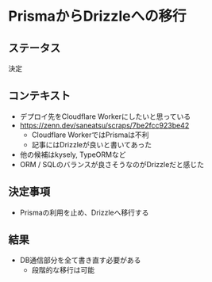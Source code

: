 # PrismaからDrizzleへの移行

## ステータス

決定

## コンテキスト

- デプロイ先をCloudflare Workerにしたいと思っている
- https://zenn.dev/saneatsu/scraps/7be2fcc923be42
  - Cloudflare WorkerではPrismaは不利
  - 記事にはDrizzleが良いと書いてあった
- 他の候補はkysely, TypeORMなど
- ORM / SQLのバランスが良さそうなのがDrizzleだと感じた

## 決定事項

- Prismaの利用を止め、Drizzleへ移行する

## 結果

- DB通信部分を全て書き直す必要がある
  - 段階的な移行は可能
